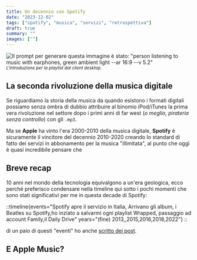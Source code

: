 ```yaml
---
title: Un decennio con Spotify
date: "2023-12-02"
tags: ["spotify", "musica", "servizi", "retrospettiva"]
draft: true
summary: ""
images: [""]
---
```


![Il prompt per generare questa immagine è stato: "person listening to music with earphones, green ambient light --ar 16:9 --v 5.2"](https://cdn.midjourney.com/5d262b82-3661-4277-adeb-032dded3a845/0_0.webp) <small>_L'introduzione per la playlist dal client desktop._</small>

## La seconda rivoluzione della musica digitale

Se riguardiamo la storia della musica da quando esistono i formati digitali possiamo senza ombra di dubbio attribuire al binomio iPod/iTunes la prima vera rivoluzione nel settore dopo i primi anni di far west (_o meglio, pirateria senza controllo_) con gli `.mp3`.

Ma se **Apple** ha vinto l'era 2000-2010 della musica digitale, **Spotify** è sicuramente il vincitore del decennio 2010-2020 creando lo standard di fatto dei servizi in abbonamento per la musica "illimitata", al punto che oggi è quasi incredibile pensare che

## Breve recap

10 anni nel mondo della tecnologia equivalgono a un'era geologica, ecco perché preferisco condensare nella timeline qui sotto i pochi momenti che sono stati significativi per me in questa decade di Spotify:

::timeline{events="Spotify apre il servizio in Italia, Arrivano gli album, i Beatles su Spotify,ho inziato a salvarmi ogni playlist Wrapped, passaggio ad account Family,il Daily Drive" years="(fine) 2013,,2015,2016,2018,2022"}
::

di un paio di questi "eventi" ho anche [scritto dei post](/tags/spotify).

## E Apple Music?
